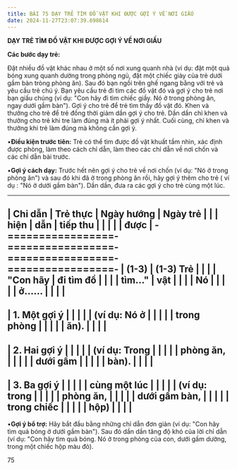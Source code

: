 ```yaml
---
title: BÀI 75 DẠY TRẺ TÌM ĐỒ VẬT KHI ĐƯỢC GỢI Ý VỀ NƠI GIẤU
date: 2024-11-27T23:07:39.698614
---
```


**DẠY TRẺ TÌM ĐỒ VẬT KHI ĐƯỢC GỢI Ý VỀ NƠI GIẤU**

**Các bước dạy trẻ:**

Đặt nhiều đồ vật khác nhau ở một số nơi xung quanh nhà (ví dụ: đặt một
quả bóng xung quanh dường trong phòng ngủ, đặt một chiếc giày của trẻ
dưới gầm bàn tròng phòng ăn). Sau đó bạn ngồi trên ghế ngang bằng với
trẻ và yêu cầu trẻ chú ý. Bạn yêu cầu trẻ đi tìm các đồ vật đó và gợi
ý cho trẻ nơi bạn giấu chúng (ví dụ: "Con hãy đi tìm chiếc giầy. Nó ở
trong phòng ăn, ngay dưới gầm bàn"). Gợi ý cho trẻ để trẻ tìm thấy đồ
vật đó. Khen và thưởng cho trẻ để trẻ đồng thời giảm dần gợi ý cho
trẻ. Dần dần chỉ khen và thưởng cho trẻ khi tre làm đúng mà ít phải
gợi ý nhất. Cuối cùng, chỉ khen và thưởng khi trẻ làm đúng mà không
cần gợi ý.

•**Điều kiện trước tiên:** Trẻ có thể tìm được đồ vật khuất tầm nhìn,
xác định được phòng, làm theo cách chỉ dẫn, làm theo các chỉ dẫn về
nơi chốn và các chỉ dẫn bài trước.

•**Gợi ý cách dạy:** Trước hết nên gợi ý cho trẻ về nơi chốn (ví dụ:
"Nó ở trong phòng ăn") và sau đó khi đã ở trong phòng ăn rồi, hãy gợi
ý thêm cho trẻ ( ví dụ : "Nó ở dưới gầm bàn"). Dần dần, đưa ra các gợi
ý cho trẻ cùng một lúc.

-------------------------------------------------------------------------
| **Chỉ dẫn**     | **Trẻ thực      | **Ngày hướng    | **Ngày trẻ    |
|                 | hiện**          | dẫn**           | tiếp thu      |
|                 |                 |                 | được**        |
-=================-=================-=================-=================-
| **(1-3)**     | **(1-3) Trẻ   |                 |                 |
| "**Con hãy    | đi tìm đồ     |                 |                 |
| tìm..."**   | vật**         |                 |                 |
| **Nó          |                 |                 |                 |
| ở......**     |                 |                 |                 |
-------------------------------------------------------------------------
| 1. Một gợi ý |                 |                 |                 |
| (ví dụ: Nó ở  |                 |                 |                 |
| trong phòng   |                 |                 |                 |
| ăn).          |                 |                 |                 |
-------------------------------------------------------------------------
| 2. Hai gợi ý |                 |                 |                 |
| (ví dụ: Trong |                 |                 |                 |
| phòng ăn,     |                 |                 |                 |
| dưới gầm      |                 |                 |                 |
| bàn).         |                 |                 |                 |
-------------------------------------------------------------------------
| 3. Ba gợi ý  |                 |                 |                 |
| cùng một lúc  |                 |                 |                 |
| (ví dụ: trong |                 |                 |                 |
| phòng ăn,     |                 |                 |                 |
| dưới gầm bàn, |                 |                 |                 |
| trong chiếc   |                 |                 |                 |
| hộp)          |                 |                 |                 |
-------------------------------------------------------------------------

•**Gợi ý bổ trợ:** Hãy bắt đầu bằng những chỉ dẫn đơn giản (ví dụ:
"Con hãy tìm quả bóng ở dưới gầm bàn"). Sau đó dần dần tăng độ khó của
lời chỉ dẫn (ví dụ: "Con hãy tìm quả bóng. Nó ở trong phòng của con,
dưới gầm dường, trong một chiếc hộp màu đỏ).

75

